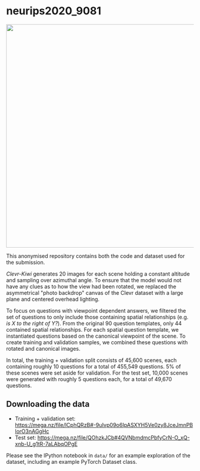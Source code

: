 # neurips2020_9081

<p align="center">
<img src="https://raw.githubusercontent.com/anonymouscat2434/neurips2020_9084/master/ck_overall.png" width=600 />
</p>

This anonymised repository contains both the code and dataset used for the submission.

_Clevr-Kiwi_ generates 20 images for each scene holding a constant altitude and sampling over azimuthal angle. To ensure that the model would not have any clues as to how the view had been rotated, we replaced the asymmetrical "photo backdrop" canvas of the Clevr dataset with a large plane and centered overhead lighting. 

To focus on questions with viewpoint dependent answers, we filtered the set of questions to only include those containing spatial relationships (e.g. _is X to the right of Y?_). From the original 90 question templates, only 44 contained spatial relationships. For each spatial question template, we instantiated questions based on the canonical viewpoint of the scene. To create training and validation samples, we combined these questions with rotated and canonical images. 

In total, the training + validation split consists of 45,600 scenes, each containing roughly 10 questions for a total of 455,549 questions. 5\% of these scenes were set aside for validation. For the test set, 10,000 scenes were generated with roughly 5 questions each, for a total of 49,670 questions.

## Downloading the data

- Training + validation set: https://mega.nz/file/lCphQRzB#-9uIvp09o6IpASXYH5Ve0zy8JceJmnPBlorO3nAGgHc
- Test set: https://mega.nz/file/QOhzkJCb#4QVNbmdmcPbfyCrN-O_xQ-xnb-U_g1tR-7aLAbqOPgE

Please see the IPython notebook in `data/` for an example exploration of the dataset, including an example PyTorch Dataset class.
